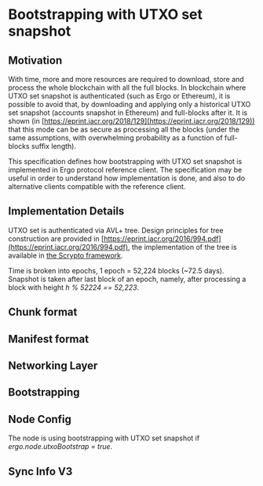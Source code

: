 Bootstrapping with UTXO set snapshot
====================================

Motivation
----------

With time, more and more resources are required to download, store and process the
whole blockchain with all the full blocks. In blockchain where UTXO set snapshot is
authenticated (such as Ergo or Ethereum), it is possible to avoid that, by downloading and applying 
only a historical UTXO set snapshot (accounts snapshot in Ethereum) and full-blocks after it.
It is shown (in [https://eprint.iacr.org/2018/129](https://eprint.iacr.org/2018/129)) that this
mode can be as secure as processing all the blocks (under the same assumptions, with overwhelming probability 
as a function of full-blocks suffix length).

This specification defines how bootstrapping with UTXO set snapshot is implemented in Ergo
protocol reference client. The specification may be useful in order to understand how implementation 
is done, and also to do alternative clients compatible with the reference client.

Implementation Details
----------------------

UTXO set is authenticated via AVL+ tree. Design principles for tree construction are provided in 
[https://eprint.iacr.org/2016/994.pdf](https://eprint.iacr.org/2016/994.pdf), the implementation of the 
tree is available in [the Scrypto framework](https://github.com/input-output-hk/scrypto).

Time is broken into epochs, 1 epoch = 52,224 blocks (~72.5 days).
Snapshot is taken after last block of an epoch, namely, after processing a block with 
height *h % 52224 == 52,223*.

Chunk format
------------



Manifest format
---------------

Networking Layer
----------------

Bootstrapping
-------------


Node Config
-----------

The node is using bootstrapping with UTXO set snapshot if *ergo.node.utxoBootstrap = true*.



Sync Info V3
------------
